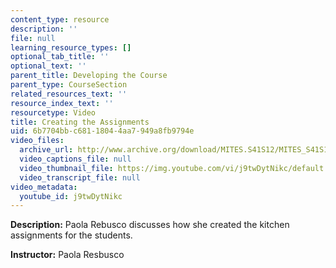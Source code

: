 ```yaml
---
content_type: resource
description: ''
file: null
learning_resource_types: []
optional_tab_title: ''
optional_text: ''
parent_title: Developing the Course
parent_type: CourseSection
related_resources_text: ''
resource_index_text: ''
resourcetype: Video
title: Creating the Assignments
uid: 6b7704bb-c681-1804-4aa7-949a8fb9794e
video_files:
  archive_url: http://www.archive.org/download/MITES.S41S12/MITES_S41S12_Teaching04_300k.mp4
  video_captions_file: null
  video_thumbnail_file: https://img.youtube.com/vi/j9twDytNikc/default.jpg
  video_transcript_file: null
video_metadata:
  youtube_id: j9twDytNikc
---
```


**Description:** Paola Rebusco discusses how she created the kitchen assignments for the students.

**Instructor:** Paola Resbusco